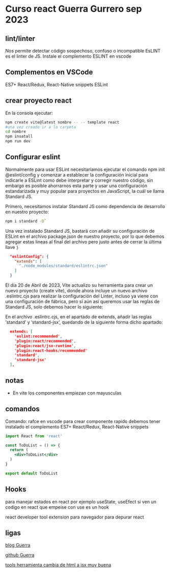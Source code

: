 # Curso react Guerra Gurrero sep 2023

## lint/linter

Nos permite detectar código sospechoso, confuso o incompatible
EsLINT es el linter de JS. Instale el complemento ESLINT en vscode

## Complementos en VSCode

ES7+ React/Redux, React-Native snippets
ESLint

## crear proyecto react
En la consola ejecutar:
```sh
npm create vite@latest nombre -- -- template react
#una vez creado ir a la carpeta
cd nombre
npm insatall
npm run dev
```

## Configurar eslint

Normalmente para usar ESLint necesitaríamos ejecutar el comando npm init @eslint/config y comenzar a establecer la configuración inicial para indicarle a ESLint como debe interpretar y corregir nuestro código, sin embargo es posible ahorrarnos esta parte y usar una configuración estandarizada y muy popular para proyectos en JavaScript, la cuál se llama Standard JS.

Primero, necesitamos instalar Standard JS como dependencia de desarrollo en nuestro proyecto:

```sh
npm i standard -D`
```

Una vez instalado Standard JS, bastará con añadir su configuración de ESLint en el archivo package.json de nuestro proyecto, por lo que debemos agregar estas lineas al final del archivo pero justo antes de cerrar la última llave `}`

```json
  "eslintConfig": {
    "extends": [
      "./node_modules/standard/eslintrc.json"
    ]
  }
```
El día 20 de Abril de 2023, Vite actualizo su herramienta para crear un nuevo proyecto (create vite), donde ahora incluye un nuevo archivo .eslintrc.cjs para realizar la configuración del Linter, incluso ya viene con una configuración de fábrica, pero sí aún así queremos usar las reglas de Standard JS, solo debemos hacer lo siguiente:

En el archivo .eslintrc.cjs, en el apartado de extends, añadir las reglas ‘standard’ y ‘standard-jsx’, quedando de la siguiente forma dicho apartado:

```json
  extends: [
    'eslint:recommended',
    'plugin:react/recommended',
    'plugin:react/jsx-runtime',
    'plugin:react-hooks/recommended'
    'standard',
    'standard-jsx'
  ],
```

## notas
* En vite los componentes empiezan con mayusculas

## comandos
Comando: rafce en vscode para crear componente rapido debemos tener instalado
el complemento ES7+ React/Redux, React-Native snippets

```jsx
import React from 'react'

const ToDoList = () => {
  return (
    <div>ToDoList</div>
  )
}

export default ToDoList
```

## Hooks
para manejar estados en react
por ejemplo useState, useEfect
si ven un codigo en react que empeise con use es un hook

react developer tool extension para navegador
para depurar react

## ligas

[blog Guerra](https://www.cesarguerra.mx/configuracion-rapida-de-eslint-con-standard-js-para-proyectos-de-javascript-y-de-react-con-vite-js/)

[github Guerra](https://github.com/warderer/taller-react-unacar-2023)

[tools herramienta cambia de html a jsx muy buena](https://transform.tools/html-to-jsx)


